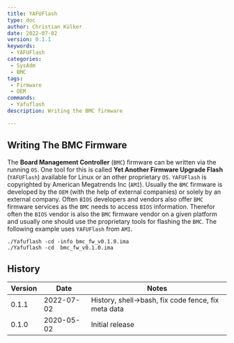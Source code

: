 ```yaml
---
title: YAFUFlash
type: doc
author: Christian Külker
date: 2022-07-02
version: 0.1.1
keywords:
 - YAFUFlash
categories:
 - SysAdm
 - BMC
tags:
 - Firmware
 - OEM
commands:
 - Yafuflash
description: Writing the BMC firmware

---
```


## Writing The BMC Firmware

The **Board Management Controller** (`BMC`) firmware can be written via the
running `OS`. One tool for this is called **Yet Another Firmware Upgrade
Flash** (`YAFUFlash`) available for Linux or an other proprietary `OS`.
`YAFUFlash` is copyrighted by American Megatrends Inc (`AMI`). Usually the
`BMC` firmware is developed by the `OEM` (with the help of external companies)
or solely by an external company. Often `BIOS` developers and vendors also
offer `BMC` firmware services as the `BMC` needs to access `BIOS` information.
Therefor often the `BIOS` vendor is also the `BMC` firmware vendor on a given
platform and usually one should use the proprietary tools for flashing the
`BMC`. The following example uses `YAFUFlash` from `AMI`.

```shell
./Yafuflash -cd -info bmc_fw_v0.1.0.ima
./Yafuflash -cd  bmc_fw_v0.1.0.ima
```

## History

| Version | Date       | Notes                                                |
| ------- | ---------- | ---------------------------------------------------- |
| 0.1.1   | 2022-07-02 | History, shell->bash, fix code fence, fix meta data  |
| 0.1.0   | 2020-05-02 | Initial release                                      |

